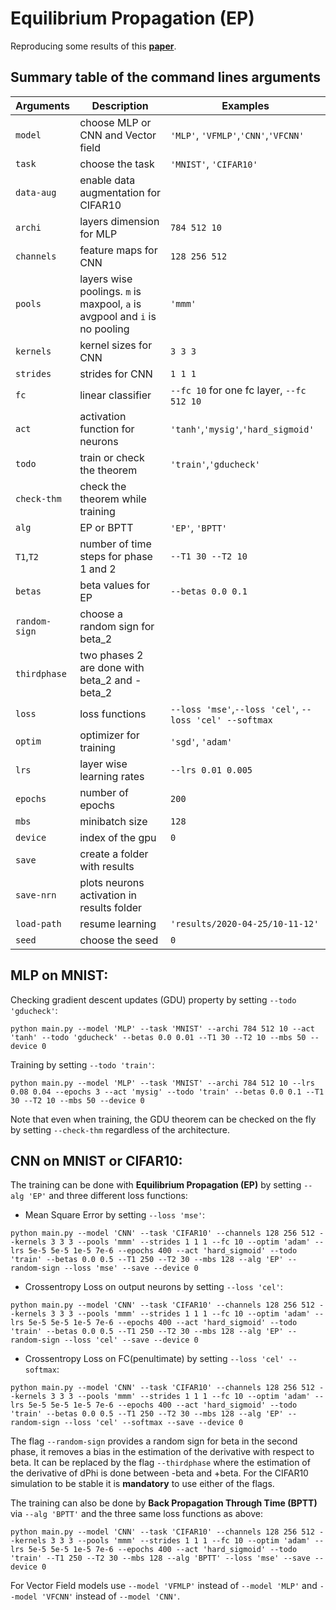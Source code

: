 # Equilibrium Propagation (EP)  

Reproducing some results of this __[paper](https://arxiv.org/pdf/1905.13633.pdf)__.  

## Summary table of the command lines arguments  

|Arguments|Description|Examples|
|-------|---------|------|
|`model`|choose MLP or CNN and Vector field|`'MLP'`, `'VFMLP'`,`'CNN'`,`'VFCNN'`|
|`task`|choose the task|`'MNIST'`, `'CIFAR10'`|
|`data-aug`|enable data augmentation for CIFAR10||
|`archi`|layers dimension for MLP|`784 512 10`|
|`channels`|feature maps for CNN|`128 256 512`|
|`pools`|layers wise poolings. `m` is maxpool, `a` is avgpool and `i` is no pooling|`'mmm'`|
|`kernels`|kernel sizes for CNN|`3 3 3`|
|`strides`|strides for CNN|`1 1 1`|
|`fc`|linear classifier|`--fc 10` for one fc layer, `--fc 512 10`|
|`act`|activation function for neurons|`'tanh'`,`'mysig'`,`'hard_sigmoid'`|
|`todo`|train or check the theorem|`'train'`,`'gducheck'`|
|`check-thm`|check the theorem while training||
|`alg`|EP or BPTT|`'EP'`, `'BPTT'`|
|`T1`,`T2`|number of time steps for phase 1 and 2|`--T1 30 --T2 10`|
|`betas`|beta values for EP|`--betas 0.0 0.1`|
|`random-sign`|choose a random sign for beta_2||
|`thirdphase`|two phases 2 are done with beta_2 and -beta_2||
|`loss`|loss functions|`--loss 'mse'`,`--loss 'cel'`, `--loss 'cel' --softmax`|
|`optim`|optimizer for training|`'sgd'`, `'adam'`|
|`lrs`|layer wise learning rates|`--lrs 0.01 0.005`|
|`epochs`|number of epochs|`200`|
|`mbs`|minibatch size|`128`|
|`device`|index of the gpu|`0`|
|`save`|create a folder with results||
|`save-nrn`|plots neurons activation in results folder||
|`load-path`|resume learning|`'results/2020-04-25/10-11-12'`|
|`seed`|choose the seed|`0`|


## MLP on MNIST:

Checking gradient descent updates (GDU) property by setting `--todo 'gducheck'`:  
```
python main.py --model 'MLP' --task 'MNIST' --archi 784 512 10 --act 'tanh' --todo 'gducheck' --betas 0.0 0.01 --T1 30 --T2 10 --mbs 50 --device 0  
```

Training by setting `--todo 'train'`:  
```
python main.py --model 'MLP' --task 'MNIST' --archi 784 512 10 --lrs 0.08 0.04 --epochs 3 --act 'mysig' --todo 'train' --betas 0.0 0.1 --T1 30 --T2 10 --mbs 50 --device 0  
```
Note that even when training, the GDU theorem can be checked on the fly by setting `--check-thm` regardless of the architecture.  

## CNN on MNIST or CIFAR10:  

The training can be done with **Equilibrium Propagation (EP)**  by setting `--alg 'EP'` and three different loss functions:

+ Mean Square Error by setting `--loss 'mse'`:

```
python main.py --model 'CNN' --task 'CIFAR10' --channels 128 256 512 --kernels 3 3 3 --pools 'mmm' --strides 1 1 1 --fc 10 --optim 'adam' --lrs 5e-5 5e-5 1e-5 7e-6 --epochs 400 --act 'hard_sigmoid' --todo 'train' --betas 0.0 0.5 --T1 250 --T2 30 --mbs 128 --alg 'EP' --random-sign --loss 'mse' --save --device 0
```

+ Crossentropy Loss on output neurons by setting `--loss 'cel'`:

```
python main.py --model 'CNN' --task 'CIFAR10' --channels 128 256 512 --kernels 3 3 3 --pools 'mmm' --strides 1 1 1 --fc 10 --optim 'adam' --lrs 5e-5 5e-5 1e-5 7e-6 --epochs 400 --act 'hard_sigmoid' --todo 'train' --betas 0.0 0.5 --T1 250 --T2 30 --mbs 128 --alg 'EP' --random-sign --loss 'cel' --save --device 0
```

+ Crossentropy Loss on FC(penultimate) by setting `--loss 'cel' --softmax`:

```
python main.py --model 'CNN' --task 'CIFAR10' --channels 128 256 512 --kernels 3 3 3 --pools 'mmm' --strides 1 1 1 --fc 10 --optim 'adam' --lrs 5e-5 5e-5 1e-5 7e-6 --epochs 400 --act 'hard_sigmoid' --todo 'train' --betas 0.0 0.5 --T1 250 --T2 30 --mbs 128 --alg 'EP' --random-sign --loss 'cel' --softmax --save --device 0
```

The flag `--random-sign` provides a random sign for beta in the second phase, it removes a bias in the estimation of the derivative with respect to beta. It can be replaced by the flag `--thirdphase` where the estimation of the derivative of dPhi is done between -beta and +beta. For the CIFAR10 simulation to be stable it is **mandatory** to use either of the flags.

The training can also be done by **Back Propagation Through Time (BPTT)** via `--alg 'BPTT'` and the three same loss functions as above: 

```
python main.py --model 'CNN' --task 'CIFAR10' --channels 128 256 512 --kernels 3 3 3 --pools 'mmm' --strides 1 1 1 --fc 10 --optim 'adam' --lrs 5e-5 5e-5 1e-5 7e-6 --epochs 400 --act 'hard_sigmoid' --todo 'train' --T1 250 --T2 30 --mbs 128 --alg 'BPTT' --loss 'mse' --save --device 0
```

For Vector Field models use `--model 'VFMLP'` instead of `--model 'MLP'` and `--model 'VFCNN'` instead of `--model 'CNN'`.

